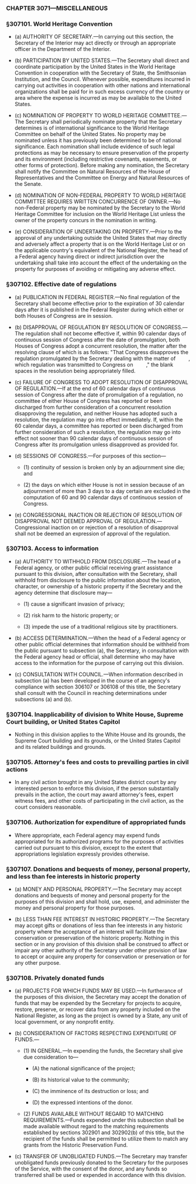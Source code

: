 ### **CHAPTER 3071—MISCELLANEOUS**

### §307101. World Heritage Convention
* (a) AUTHORITY OF SECRETARY.—In carrying out this section, the Secretary of the Interior may act directly or through an appropriate officer in the Department of the Interior.

* (b) PARTICIPATION BY UNITED STATES.—The Secretary shall direct and coordinate participation by the United States in the World Heritage Convention in cooperation with the Secretary of State, the Smithsonian Institution, and the Council. Whenever possible, expenditures incurred in carrying out activities in cooperation with other nations and international organizations shall be paid for in such excess currency of the country or area where the expense is incurred as may be available to the United States.

* (c) NOMINATION OF PROPERTY TO WORLD HERITAGE COMMITTEE.—The Secretary shall periodically nominate property that the Secretary determines is of international significance to the World Heritage Committee on behalf of the United States. No property may be nominated unless it has previously been determined to be of national significance. Each nomination shall include evidence of such legal protections as may be necessary to ensure preservation of the property and its environment (including restrictive covenants, easements, or other forms of protection). Before making any nomination, the Secretary shall notify the Committee on Natural Resources of the House of Representatives and the Committee on Energy and Natural Resources of the Senate.

* (d) NOMINATION OF NON-FEDERAL PROPERTY TO WORLD HERITAGE COMMITTEE REQUIRES WRITTEN CONCURRENCE OF OWNER.—No non-Federal property may be nominated by the Secretary to the World Heritage Committee for inclusion on the World Heritage List unless the owner of the property concurs in the nomination in writing.

* (e) CONSIDERATION OF UNDERTAKING ON PROPERTY.—Prior to the approval of any undertaking outside the United States that may directly and adversely affect a property that is on the World Heritage List or on the applicable country's equivalent of the National Register, the head of a Federal agency having direct or indirect jurisdiction over the undertaking shall take into account the effect of the undertaking on the property for purposes of avoiding or mitigating any adverse effect.

### §307102. Effective date of regulations
* (a) PUBLICATION IN FEDERAL REGISTER.—No final regulation of the Secretary shall become effective prior to the expiration of 30 calendar days after it is published in the Federal Register during which either or both Houses of Congress are in session.

* (b) DISAPPROVAL OF REGULATION BY RESOLUTION OF CONGRESS.—The regulation shall not become effective if, within 90 calendar days of continuous session of Congress after the date of promulgation, both Houses of Congress adopt a concurrent resolution, the matter after the resolving clause of which is as follows: "That Congress disapproves the regulation promulgated by the Secretary dealing with the matter of &nbsp;&nbsp;&nbsp;&nbsp;&nbsp;&nbsp;&nbsp;&nbsp;, which regulation was transmitted to Congress on &nbsp;&nbsp;&nbsp;&nbsp;&nbsp;&nbsp;&nbsp;&nbsp;," the blank spaces in the resolution being appropriately filled.

* (c) FAILURE OF CONGRESS TO ADOPT RESOLUTION OF DISAPPROVAL OF REGULATION.—If at the end of 60 calendar days of continuous session of Congress after the date of promulgation of a regulation, no committee of either House of Congress has reported or been discharged from further consideration of a concurrent resolution disapproving the regulation, and neither House has adopted such a resolution, the regulation may go into effect immediately. If, within the 60 calendar days, a committee has reported or been discharged from further consideration of such a resolution, the regulation may go into effect not sooner than 90 calendar days of continuous session of Congress after its promulgation unless disapproved as provided for.

* (d) SESSIONS OF CONGRESS.—For purposes of this section—

  * (1) continuity of session is broken only by an adjournment sine die; and

  * (2) the days on which either House is not in session because of an adjournment of more than 3 days to a day certain are excluded in the computation of 60 and 90 calendar days of continuous session of Congress.


* (e) CONGRESSIONAL INACTION OR REJECTION OF RESOLUTION OF DISAPPROVAL NOT DEEMED APPROVAL OF REGULATION.—Congressional inaction on or rejection of a resolution of disapproval shall not be deemed an expression of approval of the regulation.

### §307103. Access to information
* (a) AUTHORITY TO WITHHOLD FROM DISCLOSURE.—The head of a Federal agency, or other public official receiving grant assistance pursuant to this division, after consultation with the Secretary, shall withhold from disclosure to the public information about the location, character, or ownership of a historic property if the Secretary and the agency determine that disclosure may—

  * (1) cause a significant invasion of privacy;

  * (2) risk harm to the historic property; or

  * (3) impede the use of a traditional religious site by practitioners.


* (b) ACCESS DETERMINATION.—When the head of a Federal agency or other public official determines that information should be withheld from the public pursuant to subsection (a), the Secretary, in consultation with the Federal agency head or official, shall determine who may have access to the information for the purpose of carrying out this division.

* (c) CONSULTATION WITH COUNCIL.—When information described in subsection (a) has been developed in the course of an agency's compliance with section 306107 or 306108 of this title, the Secretary shall consult with the Council in reaching determinations under subsections (a) and (b).

### §307104. Inapplicability of division to White House, Supreme Court building, or United States Capitol
* Nothing in this division applies to the White House and its grounds, the Supreme Court building and its grounds, or the United States Capitol and its related buildings and grounds.

### §307105. Attorney's fees and costs to prevailing parties in civil actions
* In any civil action brought in any United States district court by any interested person to enforce this division, if the person substantially prevails in the action, the court may award attorney's fees, expert witness fees, and other costs of participating in the civil action, as the court considers reasonable.

### §307106. Authorization for expenditure of appropriated funds
* Where appropriate, each Federal agency may expend funds appropriated for its authorized programs for the purposes of activities carried out pursuant to this division, except to the extent that appropriations legislation expressly provides otherwise.

### §307107. Donations and bequests of money, personal property, and less than fee interests in historic property
* (a) MONEY AND PERSONAL PROPERTY.—The Secretary may accept donations and bequests of money and personal property for the purposes of this division and shall hold, use, expend, and administer the money and personal property for those purposes.

* (b) LESS THAN FEE INTEREST IN HISTORIC PROPERTY.—The Secretary may accept gifts or donations of less than fee interests in any historic property where the acceptance of an interest will facilitate the conservation or preservation of the historic property. Nothing in this section or in any provision of this division shall be construed to affect or impair any other authority of the Secretary under other provision of law to accept or acquire any property for conservation or preservation or for any other purpose.

### §307108. Privately donated funds
* (a) PROJECTS FOR WHICH FUNDS MAY BE USED.—In furtherance of the purposes of this division, the Secretary may accept the donation of funds that may be expended by the Secretary for projects to acquire, restore, preserve, or recover data from any property included on the National Register, as long as the project is owned by a State, any unit of local government, or any nonprofit entity.

* (b) CONSIDERATION OF FACTORS RESPECTING EXPENDITURE OF FUNDS.—

  * (1) IN GENERAL.—In expending the funds, the Secretary shall give due consideration to—

    * (A) the national significance of the project;

    * (B) its historical value to the community;

    * (C) the imminence of its destruction or loss; and

    * (D) the expressed intentions of the donor.


  * (2) FUNDS AVAILABLE WITHOUT REGARD TO MATCHING REQUIREMENTS.—Funds expended under this subsection shall be made available without regard to the matching requirements established by sections 302901 and 302902(b) of this title, but the recipient of the funds shall be permitted to utilize them to match any grants from the Historic Preservation Fund.


* (c) TRANSFER OF UNOBLIGATED FUNDS.—The Secretary may transfer unobligated funds previously donated to the Secretary for the purposes of the Service, with the consent of the donor, and any funds so transferred shall be used or expended in accordance with this division.